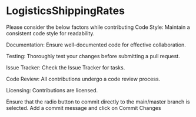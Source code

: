 # LogisticsShippingRates


Please consider the below factors while contributing
Code Style:
Maintain a consistent code style for readability.

Documentation:
Ensure well-documented code for effective collaboration.

Testing:
Thoroughly test your changes before submitting a pull request.

Issue Tracker:
Check the Issue Tracker for tasks.

Code Review:
All contributions undergo a code review process.

Licensing:
Contributions are licensed.




Ensure that the radio button to commit directly to the main/master branch is selected. Add a commit message and click on Commit Changes
